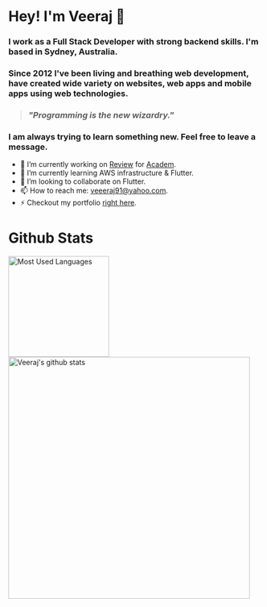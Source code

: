 # Hey! I'm Veeraj 👋 

### I work as a Full Stack Developer with strong backend skills. I'm based in Sydney, Australia.

### Since 2012 I've been living and breathing web development, have created wide variety on websites, web apps and mobile apps using web technologies.

> ### _"Programming is the new wizardry."_

### I am always trying to learn something new. Feel free to leave a message.

- 🔭 I’m currently working on [Review](https://academ.com.au/review/) for [Academ](https://academ.com.au).
- 🌱 I’m currently learning AWS infrastructure & Flutter.
- 👯 I’m looking to collaborate on Flutter.
- 📫 How to reach me: veeeraj91@yahoo.com.
- ⚡ Checkout my portfolio [right here](https://veerajongit.github.io/).


# Github Stats
<img align="center" src="https://github-readme-stats.vercel.app/api/top-langs/?username=veerajongit" alt="Most Used Languages" width="200px">

<img align="center" src="https://github-readme-stats.vercel.app/api?username=veerajongit" alt="Veeraj's github stats" width="480px">


